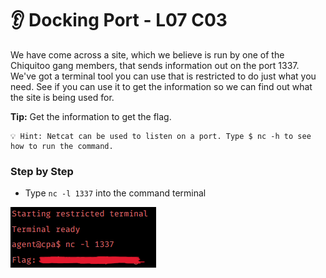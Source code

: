 # 👂 Docking Port - L07 C03

We have come across a site, which we believe is run by one of the Chiquitoo gang members, that sends information out on the port 1337. We've got a terminal tool you can use that is restricted to do just what you need. See if you can use it to get the information so we can find out what the site is being used for.

**Tip:** Get the information to get the flag.

```
💡 Hint: Netcat can be used to listen on a port. Type $ nc -h to see how to run the command.
```

### Step by Step

- Type `nc -l 1337` into the command terminal

![using the command](/assets/dockingport1.png)
